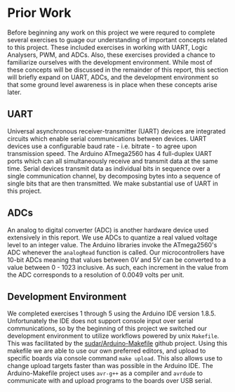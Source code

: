 # Prior Work

Before beginning any work on this project we were requred to complete several exercises to guage our understanding of important concepts related to this project. These included exercises in working with UART, Logic Analysers, PWM, and ADCs. Also, these exercises provided a chance to familiarize ourselves with the development environment. While most of these concepts will be discussed in the remainder of this report, this section will briefly expand on UART, ADCs, and the development environment so that some ground level awareness is in place when these concepts arise later.

## UART

Universal asynchronous receiver-transmitter (UART) devices are integrated circuits which enable serial communications between devices. UART devices use a configurable baud rate - i.e. bitrate - to agree upon transmission speed. The Arduino ATmega2560 has 4 full-duplex UART ports which can all simultaneously receive and transmit data at the same time. Serial devices transmit data as individual bits in sequence over a single communication channel, by decomposing bytes into a sequence of single bits that are then transmitted. We make substantial use of UART in this project.

## ADCs

An analog to digital converter (ADC) is another hardware device used extensively in this report. We use ADCs to quantize a real valued voltage level to an integer value. The Arduino libraries invoke the ATmega2560's ADC whenever the `analogRead` function is called. Our microcontrollers have 10-bit ADCs meaning that values between $0V$ and $5V$ can be converted to a value between 0 - 1023 inclusive. As such, each increment in the value from the ADC corresponds to a resolution of 0.0049 volts per unit.

## Development Environment

We completed exercises 1 through 5 using the Arduino IDE version 1.8.5. Unfortunately the IDE does not support console input over serial communications, so by the beginning of this project we switched our development environment to utilize workflows powered by unix `Makefile`. This was facilitated by the [sudar/Arduino-Makefile](https://github.com/sudar/Arduino-Makefile) github project. Using this makefile we are able to use our own preferred editors, and upload to specific boards via console command `make upload`. This also allows use to change upload targets faster than was possible in the Arduino IDE. The Arduino-Makefile project uses `avr-g++` as a compiler and `avrdude` to communicate with and upload programs to the boards over USB serial.
